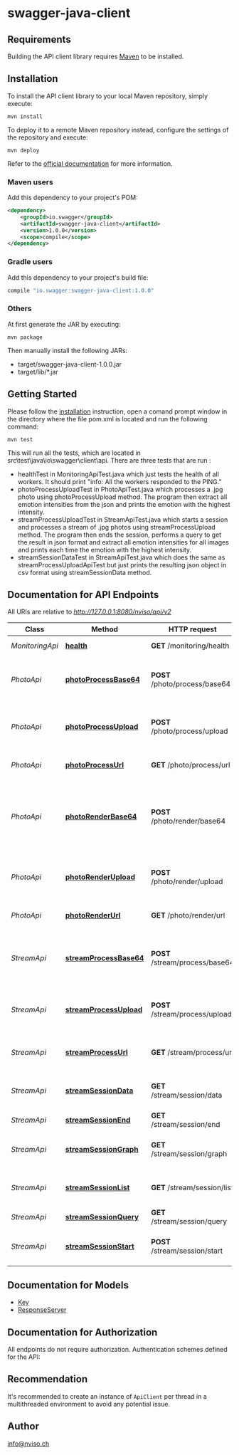 # swagger-java-client

## Requirements

Building the API client library requires [Maven](https://maven.apache.org/) to be installed.

## Installation

To install the API client library to your local Maven repository, simply execute:

```shell
mvn install
```

To deploy it to a remote Maven repository instead, configure the settings of the repository and execute:

```shell
mvn deploy
```

Refer to the [official documentation](https://maven.apache.org/plugins/maven-deploy-plugin/usage.html) for more information.

### Maven users

Add this dependency to your project's POM:

```xml
<dependency>
    <groupId>io.swagger</groupId>
    <artifactId>swagger-java-client</artifactId>
    <version>1.0.0</version>
    <scope>compile</scope>
</dependency>
```

### Gradle users

Add this dependency to your project's build file:

```groovy
compile "io.swagger:swagger-java-client:1.0.0"
```

### Others

At first generate the JAR by executing:

    mvn package

Then manually install the following JARs:

* target/swagger-java-client-1.0.0.jar
* target/lib/*.jar

## Getting Started

Please follow the [installation](#installation) instruction, open a comand prompt window in the directory where the file pom.xml is located and run the following command:

```shell
mvn test
```
This will run all the tests, which are located in src\test\java\io\swagger\client\api. There are three tests that are run :
- healthTest in MonitoringApiTest.java which just tests the health of all workers. It should print "info: All the workers responded to the PING."
- photoProcessUploadTest in PhotoApiTest.java which processes a .jpg photo using photoProcessUpload method. The program then extract all emotion intensities from the json and prints the emotion with the highest intensity.
- streamProcessUploadTest in StreamApiTest.java which starts a session and processes a stream of .jpg photos using streamProcessUpload method. The program then ends the session, performs a query to get the result in json format and extract all emotion intensities for all images and prints each time the emotion with the highest intensity.
- streamSessionDataTest in StreamApiTest.java which does the same as streamProcessUploadApiTest but just prints the resulting json object in csv format using streamSessionData method.

## Documentation for API Endpoints

All URIs are relative to *http://127.0.0.1:8080/nviso/api/v2*

Class | Method | HTTP request | Description
------------ | ------------- | ------------- | -------------
*MonitoringApi* | [**health**](docs/MonitoringApi.md#health) | **GET** /monitoring/health | Health of the workers
*PhotoApi* | [**photoProcessBase64**](docs/PhotoApi.md#photoProcessBase64) | **POST** /photo/process/base64 | Process a photo using a a Base 64 encoded string
*PhotoApi* | [**photoProcessUpload**](docs/PhotoApi.md#photoProcessUpload) | **POST** /photo/process/upload | Post a photo to the API. JSON returned.
*PhotoApi* | [**photoProcessUrl**](docs/PhotoApi.md#photoProcessUrl) | **GET** /photo/process/url | Process a photo given its URL.
*PhotoApi* | [**photoRenderBase64**](docs/PhotoApi.md#photoRenderBase64) | **POST** /photo/render/base64 | Post a photo using as a Base 64 encoded string. Screenshot returned.
*PhotoApi* | [**photoRenderUpload**](docs/PhotoApi.md#photoRenderUpload) | **POST** /photo/render/upload | Post a photo to the API. Screenshot returned.
*PhotoApi* | [**photoRenderUrl**](docs/PhotoApi.md#photoRenderUrl) | **GET** /photo/render/url | Render a photo given its URL.
*StreamApi* | [**streamProcessBase64**](docs/StreamApi.md#streamProcessBase64) | **POST** /stream/process/base64 | Process an image using a Base 64 encoded string
*StreamApi* | [**streamProcessUpload**](docs/StreamApi.md#streamProcessUpload) | **POST** /stream/process/upload | Post a image to the API. JSON returned.
*StreamApi* | [**streamProcessUrl**](docs/StreamApi.md#streamProcessUrl) | **GET** /stream/process/url | Process an image given its URL.
*StreamApi* | [**streamSessionData**](docs/StreamApi.md#streamSessionData) | **GET** /stream/session/data | Query the results and get a CSV data format
*StreamApi* | [**streamSessionEnd**](docs/StreamApi.md#streamSessionEnd) | **GET** /stream/session/end | End the session
*StreamApi* | [**streamSessionGraph**](docs/StreamApi.md#streamSessionGraph) | **GET** /stream/session/graph | Query the results and get a Graph format
*StreamApi* | [**streamSessionList**](docs/StreamApi.md#streamSessionList) | **GET** /stream/session/list | Session information related to ID.
*StreamApi* | [**streamSessionQuery**](docs/StreamApi.md#streamSessionQuery) | **GET** /stream/session/query | Query the results
*StreamApi* | [**streamSessionStart**](docs/StreamApi.md#streamSessionStart) | **POST** /stream/session/start | Returns a key for the image endpoints.


## Documentation for Models

 - [Key](docs/Key.md)
 - [ResponseServer](docs/ResponseServer.md)


## Documentation for Authorization

All endpoints do not require authorization.
Authentication schemes defined for the API:

## Recommendation

It's recommended to create an instance of `ApiClient` per thread in a multithreaded environment to avoid any potential issue.

## Author

info@nviso.ch


